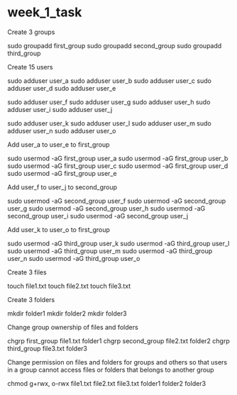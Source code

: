 # week_1_task

Create 3 groups

sudo groupadd first_group
sudo groupadd second_group
sudo groupadd third_group






Create 15 users

sudo adduser user_a
sudo adduser user_b
sudo adduser user_c
sudo adduser user_d
sudo adduser user_e

sudo adduser user_f
sudo adduser user_g
sudo adduser user_h
sudo adduser user_i
sudo adduser user_j

sudo adduser user_k
sudo adduser user_l
sudo adduser user_m
sudo adduser user_n
sudo adduser user_o




Add user_a to user_e to first_group

sudo usermod -aG first_group user_a
sudo usermod -aG first_group user_b
sudo usermod -aG first_group user_c
sudo usermod -aG first_group user_d
sudo usermod -aG first_group user_e



Add user_f to user_j to second_group

sudo usermod -aG second_group user_f
sudo usermod -aG second_group user_g
sudo usermod -aG second_group user_h
sudo usermod -aG second_group user_i
sudo usermod -aG second_group user_j



Add user_k to user_o to first_group

sudo usermod -aG third_group user_k
sudo usermod -aG third_group user_l
sudo usermod -aG third_group user_m
sudo usermod -aG third_group user_n
sudo usermod -aG third_group user_o





Create 3 files

touch file1.txt 
touch file2.txt 
touch file3.txt


Create 3 folders

mkdir folder1
mkdir folder2
mkdir folder3



Change group ownership of files and folders

chgrp first_group file1.txt folder1
chgrp second_group file2.txt folder2
chgrp third_group file3.txt folder3




Change permission on files and folders for groups and others so that users in a group cannot access files or folders that belongs to another group

chmod g+rwx, o-rwx file1.txt file2.txt file3.txt folder1 folder2 folder3


